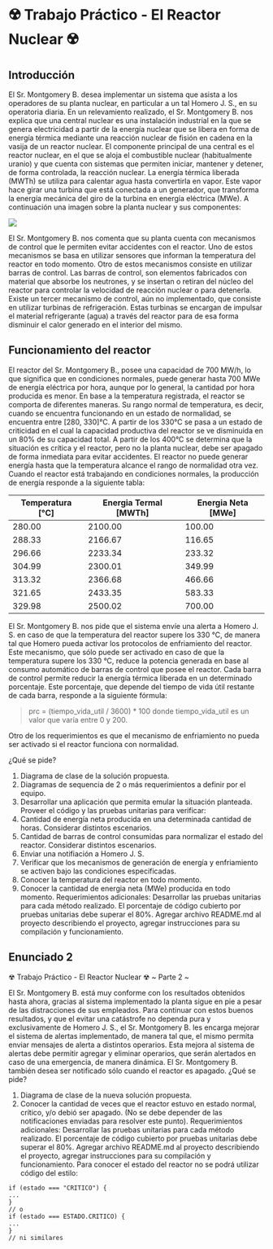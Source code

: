 # ☢️ Trabajo Práctico - El Reactor Nuclear ☢️

## Introducción

El Sr. Montgomery B. desea implementar un sistema que asista a los operadores de su planta nuclear, en particular a un tal Homero J. S., en su operatoria diaria.
En un relevamiento realizado, el Sr. Montgomery B. nos explica que una central nuclear es una instalación industrial en la que se genera electricidad a partir de la energía nuclear que se libera en forma de energía térmica mediante una reacción nuclear de fisión en cadena en la vasija de un reactor nuclear.
El componente principal de una central es el reactor nuclear, en el que se aloja el combustible nuclear (habitualmente uranio) y que cuenta con sistemas que permiten iniciar, mantener y detener, de forma controlada, la reacción nuclear.
La energía térmica liberada (MWTh) se utiliza para calentar agua hasta convertirla en vapor. Este vapor hace girar una turbina que está conectada a un generador, que transforma la energía mecánica del giro de la turbina en energía eléctrica (MWe).
A continuación una imagen sobre la planta nuclear y sus componentes:

![](https://www.foronuclear.org/wp-content/uploads/2020/05/ll-interior-de-una-central-nuclear-833x625.png?x28294)

El Sr. Montgomery B. nos comenta que su planta cuenta con mecanismos de control que le permiten evitar accidentes con el reactor. Uno de estos mecanismos se basa en utilizar sensores que informan la temperatura del reactor en todo momento. Otro de estos mecanismos consiste en utilizar barras de control. Las barras de control, son elementos fabricados con material que absorbe los neutrones, y se insertan o retiran del núcleo del reactor para controlar la velocidad de reacción nuclear o para detenerla. Existe un tercer mecanismo de control, aún no implementado, que consiste en utilizar turbinas de refrigeración. Estas turbinas se encargan de impulsar el material refrigerante (agua) a través del reactor para de esa forma disminuir el calor generado en el interior del mismo.

## Funcionamiento del reactor

El reactor del Sr. Montgomery B., posee una capacidad de 700 MW/h, lo que significa que en condiciones normales, puede generar hasta 700 MWe de energía eléctrica por hora, aunque por lo general, la cantidad por hora producida es menor.
En base a la temperatura registrada, el reactor se comporta de diferentes maneras.
Su rango normal de temperatura, es decir, cuando se encuentra funcionando en un estado de normalidad, se encuentra entre [280, 330]°C.
A partir de los 330°C se pasa a un estado de criticidad en el cual la capacidad productiva del reactor se ve disminuida en un 80% de su capacidad total.
A partir de los 400°C se determina que la situación es crítica y el reactor, pero no la planta nuclear, debe ser apagado de forma inmediata para evitar accidentes. El reactor no puede generar energía hasta que la temperatura alcance el rango de normalidad otra vez.
Cuando el reactor está trabajando en condiciones normales, la producción de energía responde a la siguiente tabla:

| Temperatura [°C] | Energia Termal [MWTh] | Energia Neta [MWe] |
| ---------------- | --------------------- | ------------------ |
| 280.00           | 2100.00               | 100.00             |
| 288.33           | 2166.67               | 116.65             |
| 296.66           | 2233.34               | 233.32             |
| 304.99           | 2300.01               | 349.99             |
| 313.32           | 2366.68               | 466.66             |
| 321.65           | 2433.35               | 583.33             |
| 329.98           | 2500.02               | 700.00             |

El Sr. Montgomery B. nos pide que el sistema envíe una alerta a Homero J. S. en caso de que la temperatura del reactor supere los 330 °C, de manera tal que Homero pueda activar los protocolos de enfriamiento del reactor. Este mecanismo, que sólo puede ser activado en caso de que la temperatura supere los 330 °C, reduce la potencia generada en base al consumo automático de barras de control que posee el reactor.
Cada barra de control permite reducir la energía térmica liberada en un determinado porcentaje. Este porcentaje, que depende del tiempo de vida útil restante de cada barra, responde a la siguiente fórmula:

> prc = (tiempo_vida_util / 3600) \* 100 donde tiempo_vida_util es un valor que varía entre 0 y 200.

Otro de los requerimientos es que el mecanismo de enfriamiento no pueda ser activado si el reactor funciona con normalidad.

¿Qué se pide?

1. Diagrama de clase de la solución propuesta.
2. Diagramas de sequencia de 2 o más requerimientos a definir por el equipo.
3. Desarrollar una aplicación que permita emular la situación planteada. Proveer el código y las pruebas unitarias para
   verificar:
4. Cantidad de energía neta producida en una determinada cantidad de horas. Considerar distintos escenarios.
5. Cantidad de barras de control consumidas para normalizar el estado del reactor. Considerar distintos escenarios.
6. Enviar una notifiación a Homero J. S.
7. Verificar que los mecanismos de generación de energía y enfriamiento se activen bajo las condiciones especificadas.
8. Conocer la temperatura del reactor en todo momento.
9. Conocer la cantidad de energia neta (MWe) producida en todo momento.
   Requerimientos adicionales:
   Desarrollar las pruebas unitarias para cada método realizado.
   El porcentaje de código cubierto por pruebas unitarias debe superar el 80%.
   Agregar archivo README.md al proyecto describiendo el proyecto, agregar instrucciones para su compilación y
   funcionamiento.

## Enunciado 2

☢ Trabajo Práctico - El Reactor Nuclear ☢ ~ Parte 2 ~

El Sr. Montgomery B. está muy conforme con los resultados obtenidos hasta ahora, gracias al sistema implementado la planta
sigue en pie a pesar de las distracciones de sus empleados.
Para continuar con estos buenos resultados, y que el evitar una catástrofe no dependa pura y exclusivamente de Homero J. S.,
el Sr. Montgomery B. les encarga mejorar el sistema de alertas implementado, de manera tal que, el mismo permita enviar
mensajes de alerta a distintos operarios. Esta mejora al sistema de alertas debe permitir agregar y eliminar operarios, que
serán alertados en caso de una emergencia, de manera dinámica.
El Sr. Montgomery B. también desea ser notificado sólo cuando el reactor es apagado.
¿Qué se pide?

1. Diagrama de clase de la nueva solución propuesta.
2. Conocer la cantidad de veces que el reactor estuvo en estado normal, crítico, y/o debió ser apagado. (No se debe
   depender de las notificaciones enviadas para resolver este punto).
   Requerimientos adicionales:
   Desarrollar las pruebas unitarias para cada método realizado.
   El porcentaje de código cubierto por pruebas unitarias debe superar el 80%.
   Agregar archivo README.md al proyecto describiendo el proyecto, agregar instrucciones para su compilación y
   funcionamiento.
   Para conocer el estado del reactor no se podrá utilizar código del estilo:

```
if (estado === "CRITICO") {
...
}
// o
if (estado === ESTADO.CRITICO) {
...
}
// ni similares
```
